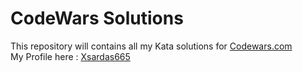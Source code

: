 # CodeWars Solutions
This repository will contains all my Kata solutions for [Codewars.com](https://codewars.com)  
My Profile here : [Xsardas665]()